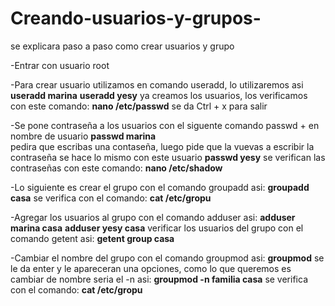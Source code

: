 # Creando-usuarios-y-grupos-
se explicara paso a paso como crear usuarios y grupo

-Entrar con usuario root

-Para crear usuario utilizamos en comando useradd, lo utilizaremos asi
**useradd marina**
**useradd yesy**
 ya creamos los usuarios, los verificamos con este comando: **nano /etc/passwd**   se da Ctrl + x para salir
 
-Se pone contraseña a los usuarios con el siguente comando passwd + en nombre de usuario
 **passwd marina**   
pedira que escribas una contaseña, luego pide que la vuevas a escribir la contraseña
se hace lo mismo con este usuario **passwd yesy** 
se verifican las contraseñas con este comando: **nano /etc/shadow**

-Lo siguiente es crear el grupo con el comando groupadd asi: **groupadd casa**
se verifica con el comando: **cat /etc/gropu**

-Agregar los usuarios al grupo con el comando adduser asi:
**adduser marina casa**
**adduser yesy casa**
verificar los usuarios del grupo con el comando getent asi: **getent group casa**

-Cambiar el nombre del grupo con el comando groupmod asi:
**groupmod**  se le da enter y le apareceran una opciones, como lo que queremos es cambiar de nombre seria el -n asi:
**groupmod -n familia casa**
se verifica con el comando: **cat /etc/gropu**
